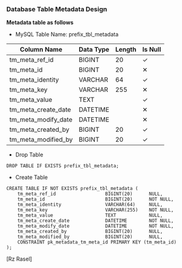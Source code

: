 ### Database Table Metadata Design
**Metadata table as follows**

* MySQL Table Name: prefix_tbl_metadata

| Column Name | Data Type | Length | Is Null |
| ------ | ------ | ------ | ------ |
| tm_meta_ref_id | BIGINT | 20 | ✓ |
| tm_meta_id | BIGINT | 20 | ✕ |
| tm_meta_identity | VARCHAR | 64 | ✓ |
| tm_meta_key | VARCHAR | 255 | ✕ |
| tm_meta_value | TEXT |  | ✓ |
| tm_meta_create_date | DATETIME |  | ✕ |
| tm_meta_modify_date | DATETIME |  | ✕ |
| tm_meta_created_by | BIGINT | 20 | ✓ |
| tm_meta_modified_by | BIGINT | 20 | ✓ |


* Drop Table

```drop_table_metadata
DROP TABLE IF EXISTS prefix_tbl_metadata;
```

* Create Table

```create_table_metadata
CREATE TABLE IF NOT EXISTS prefix_tbl_metadata (
    tm_meta_ref_id                  BIGINT(20)      NULL,
    tm_meta_id                      BIGINT(20)      NOT NULL,
    tm_meta_identity                VARCHAR(64)     NULL,
    tm_meta_key                     VARCHAR(255)    NOT NULL,
    tm_meta_value                   TEXT            NULL,
    tm_meta_create_date             DATETIME        NOT NULL,
    tm_meta_modify_date             DATETIME        NOT NULL,
    tm_meta_created_by              BIGINT(20)      NULL,
    tm_meta_modified_by             BIGINT(20)      NULL,
    CONSTRAINT pk_metadata_tm_meta_id PRIMARY KEY (tm_meta_id)
);
```

[Rz Rasel]
